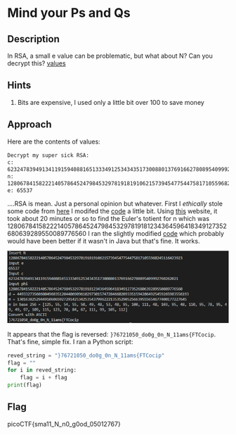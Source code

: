 # Mind your Ps and Qs

## Description

In RSA, a small e value can be problematic, but what about N? Can you decrypt this? [values](./values)

## Hints

1. Bits are expensive, I used only a little bit over 100 to save money

## Approach

Here are the contents of values:

```text
Decrypt my super sick RSA:
c: 62324783949134119159408816513334912534343517300880137691662780895409992760262021
n: 1280678415822214057864524798453297819181910621573945477544758171055968245116423923
e: 65537
```

....RSA is mean. Just a personal opinion but whatever.
First I *ethically* stole some code from [here](https://crypto.stackexchange.com/questions/19915/rsa-decryption-given-n-e-and-phin)
I modifed the [code](https://github.com/vivian-dai/PicoCTF2021-Writeup/blob/main/Cryptography/javacodebad/RSA.java) a little bit.
Using [this](https://www.alpertron.com.ar/ECM.HTM) website, it took about 20 minutes or so to find the Euler's totient for n which was 1280678415822214057864524798453297819181234364596418349127352680639289550089776560
I ran the slightly modified [code](https://github.com/vivian-dai/PicoCTF2021-Writeup/blob/main/Cryptography/javacodebad/RSA.java) which probably would have been better if it wasn't in Java but that's fine. It works.

![output](./output.png)

It appears that the flag is reversed: `}76721050_do0g_0n_N_11ams{FTCocip`. That's fine, simple fix.
I ran a Python script:

```python
reved_string = "}76721050_do0g_0n_N_11ams{FTCocip"
flag = ""
for i in reved_string:
    flag = i + flag
print(flag)
```

## Flag

picoCTF{sma11_N_n0_g0od_05012767}
